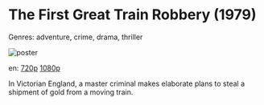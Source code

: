 # The First Great Train Robbery (1979)

Genres: adventure, crime, drama, thriller

![poster](http://image.tmdb.org/t/p/w500/t77FLpTOotqGFyfPaFGZSW1nqFR.jpg)

en:
  [720p](magnet:?xt=urn:btih:F9FE647E9C39E55B3EB3C6D0BC0A26105321BBD1&tr=udp://glotorrents.pw:6969/announce&tr=udp://tracker.opentrackr.org:1337/announce&tr=udp://torrent.gresille.org:80/announce&tr=udp://tracker.openbittorrent.com:80&tr=udp://tracker.coppersurfer.tk:6969&tr=udp://tracker.leechers-paradise.org:6969&tr=udp://p4p.arenabg.ch:1337&tr=udp://tracker.internetwarriors.net:1337)
  [1080p](magnet:?xt=urn:btih:1A22018CC25F406D67D58DBC1C0BCD78A260C79B&tr=udp://glotorrents.pw:6969/announce&tr=udp://tracker.opentrackr.org:1337/announce&tr=udp://torrent.gresille.org:80/announce&tr=udp://tracker.openbittorrent.com:80&tr=udp://tracker.coppersurfer.tk:6969&tr=udp://tracker.leechers-paradise.org:6969&tr=udp://p4p.arenabg.ch:1337&tr=udp://tracker.internetwarriors.net:1337)
  


In Victorian England, a master criminal makes elaborate plans to steal a shipment of gold from a moving train.